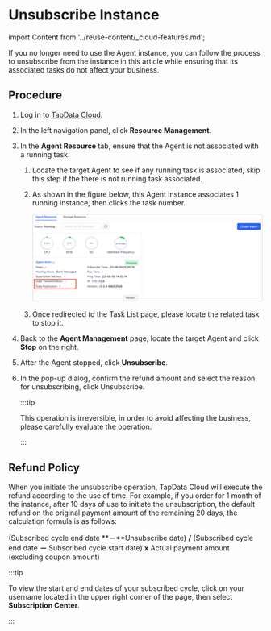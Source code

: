 # Unsubscribe Instance

import Content from '../reuse-content/_cloud-features.md';

<Content />

If you no longer need to use the Agent instance, you can follow the process to unsubscribe from the instance in this article while ensuring that its associated tasks do not affect your business.

## Procedure

1. Log in to [TapData Cloud](https://cloud.tapdata.io/).

2. In the left navigation panel, click **Resource Management**.

3. In the **Agent Resource** tab, ensure that the Agent is not associated with a running task.

   1. Locate the target Agent to see if any running task is associated, skip this step if the there is not running task associated.

   2. As shown in the figure below, this Agent instance associates 1 running instance, then clicks the task number.

      ![Associated Task(s)](../images/agent_related_tasks.png)

   3. Once redirected to the Task List page, please locate the related task to stop it.

4. Back to the **Agent Management** page, locate the target Agent and click **Stop** on the right.

5. After the Agent stopped, click **Unsubscribe**.

6. In the pop-up dialog, confirm the refund amount and select the reason for unsubscribing, click Unsubscribe.

   :::tip

   This operation is irreversible, in order to avoid affecting the business, please carefully evaluate the operation.

   :::


## Refund Policy

When you initiate the unsubscribe operation, TapData Cloud will execute the refund according to the use of time. For example, if you order for 1 month of the instance, after 10 days of use to initiate the unsubscription, the default refund on the original payment amount of the remaining 20 days, the calculation formula is as follows:

(Subscribed cycle end date **－**Unsubscribe date) **/** (Subscribed cycle end date **－** Subscribed cycle start date) **x** Actual payment amount (excluding coupon amount)

:::tip

To view the start and end dates of your subscribed cycle, click on your username located in the upper right corner of the page, then select **Subscription Center**.

:::

